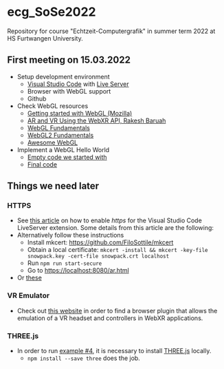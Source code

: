 # ecg_SoSe2022
Repository for course "Echtzeit-Computergrafik" in summer term 2022 at HS Furtwangen University. 

## First meeting on 15.03.2022
- Setup development environment
  - [Visual Studio Code](https://code.visualstudio.com/) with [Live Server](https://marketplace.visualstudio.com/items?itemName=ritwickdey.LiveServer)
  - Browser with WebGL support
  - Github
- Check WebGL resources
  - [Getting started with WebGL (Mozilla)](https://developer.mozilla.org/en-US/docs/Web/API/WebGL_API/Tutorial/Getting_started_with_WebGL)
  - [AR and VR Using the WebXR API, Rakesh Baruah](https://link.springer.com/book/10.1007%2F978-1-4842-6318-1)
  - [WebGL Fundamentals](https://webglfundamentals.org/)
  - [WebGL2 Fundamentals](https://webgl2fundamentals.org/)
  - [Awesome WebGL](https://project-awesome.org/sjfricke/awesome-webgl)
- Implement a WebGL Hello World
  - [Empty code we started with](/ex01/index_empty.html)
  - [Final code](/ex01/index.html)


## Things we need later
### HTTPS
- See [this article](https://medium.com/webisora/how-to-enable-https-on-live-server-visual-studio-code-5659fbc5542c) on how to enable _https_ for the Visual Studio Code LiveServer extension. Some details from this article are the following:
- Alternatively follow these instructions
  -   Install mkcert: <https://github.com/FiloSottile/mkcert>
  -   Obtain a local certificate: `mkcert -install && mkcert -key-file snowpack.key -cert-file snowpack.crt localhost`
  -   Run `npm run start-secure`
  -   Go to <https://localhost:8080/ar.html>
- Or [these](https://medium.com/@jonsamp/how-to-set-up-https-on-localhost-for-macos-b597bcf935ee)
 
### VR Emulator
- Check out [this website](https://github.com/MozillaReality/WebXR-emulator-extension) in order to find a browser plugin that allows the emulation of a VR headset and controllers in WebXR applications.


### THREE.js
- In order to run [example #4](./ex04_transformations/), it is necessary to install [THREE.js](https://threejs.org/docs/index.html#manual/en/introduction/Installation) locally.
  - `npm install --save three` does the job.


